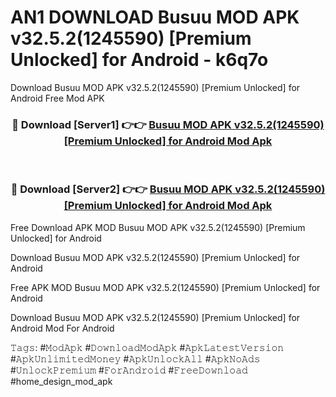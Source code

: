 # AN1 DOWNLOAD Busuu MOD APK v32.5.2(1245590) [Premium Unlocked] for Android - k6q7o
Download Busuu MOD APK v32.5.2(1245590) [Premium Unlocked] for Android Free Mod APK

<div align="center">
<h3>🔴 Download [Server1] 👉👉 <a href="https://apk-comot.site?title=Busuu_MOD_APK_v32.5.2(1245590)_[Premium_Unlocked]_for_Android">Busuu MOD APK v32.5.2(1245590) [Premium Unlocked] for Android Mod Apk</a></h3><br>

<h3>🔴 Download [Server2] 👉👉 <a href="https://apk-comot.site?title=Busuu_MOD_APK_v32.5.2(1245590)_[Premium_Unlocked]_for_Android">Busuu MOD APK v32.5.2(1245590) [Premium Unlocked] for Android Mod Apk</a></h3>
</div>


Free Download APK MOD Busuu MOD APK v32.5.2(1245590) [Premium Unlocked] for Android

Download Busuu MOD APK v32.5.2(1245590) [Premium Unlocked] for Android 

Free APK MOD Busuu MOD APK v32.5.2(1245590) [Premium Unlocked] for Android 

Download Busuu MOD APK v32.5.2(1245590) [Premium Unlocked] for Android Mod For Android

𝚃𝚊𝚐𝚜: #𝙼𝚘𝚍𝙰𝚙𝚔 #𝙳𝚘𝚠𝚗𝚕𝚘𝚊𝚍𝙼𝚘𝚍𝙰𝚙𝚔 #𝙰𝚙𝚔𝙻𝚊𝚝𝚎𝚜𝚝𝚅𝚎𝚛𝚜𝚒𝚘𝚗 #𝙰𝚙𝚔𝚄𝚗𝚕𝚒𝚖𝚒𝚝𝚎𝚍𝙼𝚘𝚗𝚎𝚢 #𝙰𝚙𝚔𝚄𝚗𝚕𝚘𝚌𝚔𝙰𝚕𝚕 #𝙰𝚙𝚔𝙽𝚘𝙰𝚍𝚜 #𝚄𝚗𝚕𝚘𝚌𝚔𝙿𝚛𝚎𝚖𝚒𝚞𝚖 #𝙵𝚘𝚛𝙰𝚗𝚍𝚛𝚘𝚒𝚍 #𝙵𝚛𝚎𝚎𝙳𝚘𝚠𝚗𝚕𝚘𝚊𝚍 #home_design_mod_apk